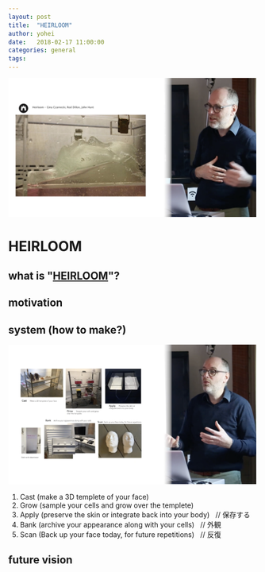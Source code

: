 ```yaml
---
layout: post
title:  "HEIRLOOM"
author: yohei
date:   2018-02-17 11:00:00
categories: general
tags: 
---
```


<img src="/images/heirloom.png" width="500px">

# HEIRLOOM
## what is "[HEIRLOOM](https://www.ginaczarnecki.com/heirloom)"?


## motivation

## system (how to make?)
<img src="/images/heirloom_02.png" width="500px">

1. Cast (make a 3D templete of your face)<br>
2. Grow (sample your cells and grow over the templete)<br>
3. Apply (preserve the skin or integrate back into your body)   // 保存する<br>
4. Bank (archive your appearance along with your cells)   // 外観<br>
5. Scan (Back up your face today, for future repetitions)   // 反復<br>

## future vision



